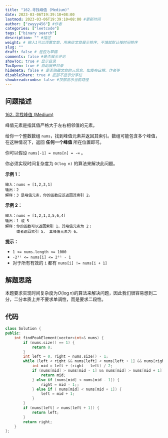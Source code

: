 ```yaml
---
title: "162.寻找峰值 (Medium)"
date: 2023-03-06T19:39:10+08:00
lastmod: 2023-03-06T19:39:10+08:00 #更新时间
author: ["zwyyy456"] #作者
categories: ["leetcode"]
tags: ["binary search"]
description: "" #描述
weight: # 输入1可以顶置文章，用来给文章展示排序，不填就默认按时间排序
slug: ""
draft: false # 是否为草稿
comments: false #是否展示评论
showToc: true # 显示目录
TocOpen: true # 自动展开目录
hidemeta: false # 是否隐藏文章的元信息，如发布日期、作者等
disableShare: true # 底部不显示分享栏
showbreadcrumbs: false #顶部显示当前路径
---
```

## 问题描述
[162. 寻找峰值 (Medium)](https://leetcode.cn/problems/find-peak-element/)

峰值元素是指其值严格大于左右相邻值的元素。

给你一个整数数组 `nums`，找到峰值元素并返回其索引。数组可能包含多个峰值，在这种情况下，返回 **任何一个峰值**
所在位置即可。

你可以假设 `nums[-1] = nums[n] = -∞` 。

你必须实现时间复杂度为 `O(log n)` 的算法来解决此问题。

**示例 1：**

```
输入：nums = [1,2,3,1]
输出：2
解释：3 是峰值元素，你的函数应该返回其索引 2。
```

**示例 2：**

```
输入：nums = [1,2,1,3,5,6,4]
输出：1 或 5
解释：你的函数可以返回索引 1，其峰值元素为 2；
     或者返回索引 5， 其峰值元素为 6。

```

**提示：**

- `1 <= nums.length <= 1000`
- `-2³¹ <= nums[i] <= 2³¹ - 1`
- 对于所有有效的 `i` 都有 `nums[i] != nums[i + 1]`

## 解题思路
本题要求实现时间复杂度为$O(\log n)$的算法来解决问题，因此我们很容易想到二分，二分本质上并不要求单调性，而是要求二段性。

## 代码
```cpp
class Solution {
public:
    int findPeakElement(vector<int>& nums) {
        if (nums.size() == 1) {
            return 0;
        }
        int left = 0, right = nums.size() - 1;
        while (left < right && nums[left] < nums[left + 1] && nums[right] < nums[right - 1]) {
            int mid = left + (right - left) / 2;
            if (nums[mid] > nums[mid - 1] && nums[mid] > nums[mid + 1]) {
                return mid;
            } else if (nums[mid] < nums[mid - 1]) {
                right = mid - 1;;
            } else if ( nums[mid] < nums[mid + 1]) {
                left = mid + 1;
            }
        }
        if (nums[left] > nums[left + 1]) {
            return left;
        }
        return right;
    }
};
```

